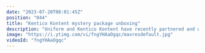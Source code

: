 ```yaml
---
date: "2023-07-20T08:01:45Z"
position: "044"
title: "Kentico Kontent mystery package unboxing"
description: "Uniform and Kentico Kontent have recently partnered and we received a lovely and mysterious package from the Kontent team. \n\nSee how excited Tim is to open it!\n\nhttps://uniform.dev/uniform-for-kontent"
image: "https://i.ytimg.com/vi/fngYHAaOgqc/maxresdefault.jpg"
videoId: "fngYHAaOgqc"
---
```


